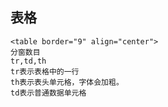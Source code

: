 ## 表格
```
<table border="9" align="center">
分窗数目
tr,td,th
tr表示表格中的一行
th表示表头单元格，字体会加粗。
td表示普通数据单元格
```


<!--stackedit_data:
eyJoaXN0b3J5IjpbMjYzNjY0MjgyLDE0MzM3MDYzMTddfQ==
-->